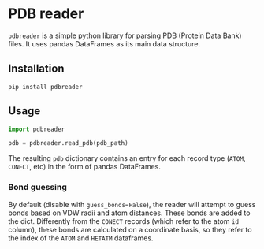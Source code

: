 # PDB reader
`pdbreader` is a simple python library for parsing PDB (Protein Data Bank) files. It uses pandas DataFrames as its main data structure.

## Installation

```
pip install pdbreader
```

## Usage

```python
import pdbreader

pdb = pdbreader.read_pdb(pdb_path)
```

The resulting `pdb` dictionary contains an entry for each record type (`ATOM`, `CONECT`, etc) in the form of pandas DataFrames.

### Bond guessing
By default (disable with `guess_bonds=False`), the reader will attempt to guess bonds based on VDW radii and atom distances. These bonds are added to the dict. Differently from the `CONECT` records (which refer to the atom `id` column), these bonds are calculated on a coordinate basis, so they refer to the index of the `ATOM` and `HETATM` dataframes.
